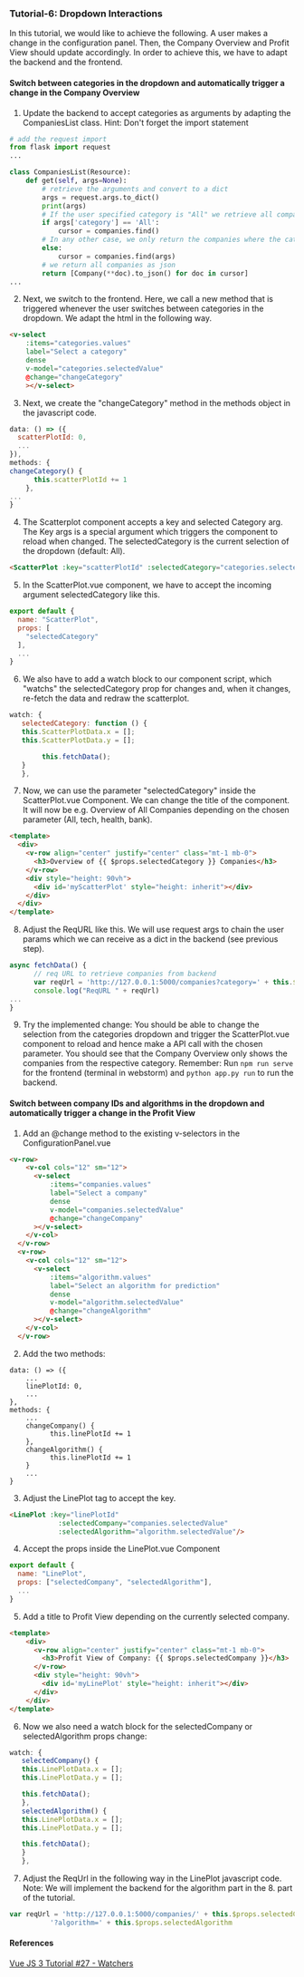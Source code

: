 ### Tutorial-6: Dropdown Interactions

In this tutorial, we would like to achieve the following. A user makes a change in the configuration panel. Then, the Company Overview and Profit View should update accordingly.
In order to achieve this, we have to adapt the backend and the frontend.

#### Switch between categories in the dropdown and automatically trigger a change in the Company Overview
1. Update the backend to accept categories as arguments by adapting the CompaniesList class. Hint: Don't forget the import statement
```python
# add the request import
from flask import request
...

class CompaniesList(Resource):
    def get(self, args=None):
        # retrieve the arguments and convert to a dict
        args = request.args.to_dict()
        print(args)
        # If the user specified category is "All" we retrieve all companies
        if args['category'] == 'All':
            cursor = companies.find()
        # In any other case, we only return the companies where the category applies
        else:
            cursor = companies.find(args)
        # we return all companies as json
        return [Company(**doc).to_json() for doc in cursor]
...
```

2. Next, we switch to the frontend. Here, we call a new method that is triggered whenever the user switches between categories in the dropdown. We adapt the html in the following way.
```html
<v-select
    :items="categories.values"
    label="Select a category"
    dense
    v-model="categories.selectedValue"
    @change="changeCategory"
    ></v-select>
```
3. Next, we create the "changeCategory" method in the methods object in the javascript code.
```javascript
data: () => ({
  scatterPlotId: 0,
  ...
}),
methods: {
changeCategory() {
      this.scatterPlotId += 1
    },
...
}
```
4. The Scatterplot component accepts a key and selected Category arg.
The Key args is a special argument which triggers the component to reload when changed.
The selectedCategory is the current selection of the dropdown (default: All).
```html
<ScatterPlot :key="scatterPlotId" :selectedCategory="categories.selectedValue"/>
```
5. In the ScatterPlot.vue component, we have to accept the incoming argument selectedCategory like this.
```javascript
export default {
  name: "ScatterPlot",
  props: [
    "selectedCategory"
  ],
  ...
}
```
6. We also have to add a watch block to our component script, which "watchs" the selectedCategory prop for changes and, when it changes, re-fetch the data and redraw the scatterplot.
```javascript
watch: {
   selectedCategory: function () {
   this.ScatterPlotData.x = [];
   this.ScatterPlotData.y = [];

        this.fetchData();
   }
   },
   ```

7. Now, we can use the parameter "selectedCategory" inside the ScatterPlot.vue Component. We can change the title of the component. It will now be e.g. Overview of All Companies depending on the chosen parameter (All, tech, health, bank).
```html
<template>
  <div>
    <v-row align="center" justify="center" class="mt-1 mb-0">
      <h3>Overview of {{ $props.selectedCategory }} Companies</h3>
    </v-row>
    <div style="height: 90vh">
      <div id='myScatterPlot' style="height: inherit"></div>
    </div>
  </div>
</template>
```

8. Adjust the ReqURL like this. We will use request args to chain the user params which we can receive as a dict in the backend (see previous step).
```Javascript
async fetchData() {
      // req URL to retrieve companies from backend
      var reqUrl = 'http://127.0.0.1:5000/companies?category=' + this.$props.selectedCategory
      console.log("ReqURL " + reqUrl)
...
}
```

9. Try the implemented change: You should be able to change the selection from the categories dropdown and trigger the ScatterPlot.vue component to reload and hence make a API call with the chosen parameter. You should see that the Company Overview only shows the companies from the respective category.
Remember: Run ``npm run serve`` for the frontend (terminal in webstorm) and ``python app.py run`` to run the backend.


#### Switch between company IDs and algorithms in the dropdown and automatically trigger a change in the Profit View

1. Add an \@change method to the existing v-selectors in the ConfigurationPanel.vue
```html
<v-row>
    <v-col cols="12" sm="12">
      <v-select
          :items="companies.values"
          label="Select a company"
          dense
          v-model="companies.selectedValue"
          @change="changeCompany"
      ></v-select>
    </v-col>
  </v-row>
  <v-row>
    <v-col cols="12" sm="12">
      <v-select
          :items="algorithm.values"
          label="Select an algorithm for prediction"
          dense
          v-model="algorithm.selectedValue"
          @change="changeAlgorithm"
      ></v-select>
    </v-col>
  </v-row>
```
2. Add the two methods:
```
data: () => ({
    ...
    linePlotId: 0,
    ...
},
methods: {
    ...
    changeCompany() {
          this.linePlotId += 1
    },
    changeAlgorithm() {
          this.linePlotId += 1
    }
    ...
}
```
3. Adjust the LinePlot tag to accept the key.
```html
<LinePlot :key="linePlotId"
            :selectedCompany="companies.selectedValue"
            :selectedAlgorithm="algorithm.selectedValue"/>
```
4. Accept the props inside the LinePlot.vue Component
```javascript
export default {
  name: "LinePlot",
  props: ["selectedCompany", "selectedAlgorithm"],
  ...
}
```
5. Add a title to Profit View depending on the currently selected company.
```html
<template>
    <div>
      <v-row align="center" justify="center" class="mt-1 mb-0">
        <h3>Profit View of Company: {{ $props.selectedCompany }}</h3>
      </v-row>
      <div style="height: 90vh">
        <div id='myLinePlot' style="height: inherit"></div>
      </div>
    </div>
</template>
```
6. Now we also need a watch block for the selectedCompany or selectedAlgorithm props change:
```  javascript
watch: {
   selectedCompany() {
   this.LinePlotData.x = [];
   this.LinePlotData.y = [];

   this.fetchData();
   },
   selectedAlgorithm() {
   this.LinePlotData.x = [];
   this.LinePlotData.y = [];

   this.fetchData();
   }
   },
   ```

7. Adjust the ReqUrl in the following way in the LinePlot javascript code. Note: We will implement the backend for the algorithm part in the 8. part of the tutorial.
```javascript
var reqUrl = 'http://127.0.0.1:5000/companies/' + this.$props.selectedCompany +
          '?algorithm=' + this.$props.selectedAlgorithm
```

#### References
[Vue JS 3 Tutorial #27 - Watchers](https://www.youtube.com/playlist?list=PLC3y8-rFHvwgeQIfSDtEGVvvSEPDkL_1f)
